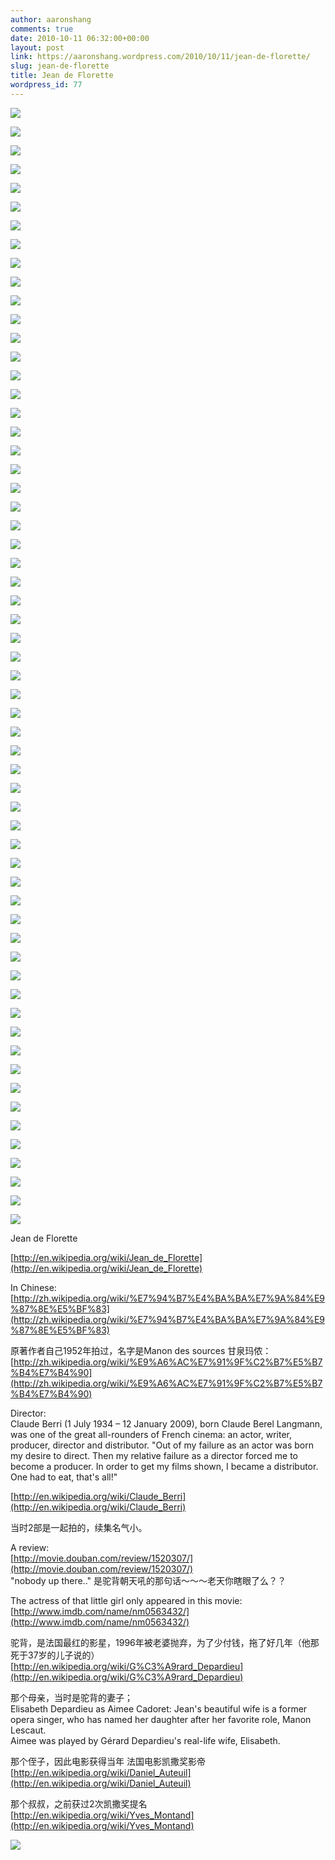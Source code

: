 ```yaml
---
author: aaronshang
comments: true
date: 2010-10-11 06:32:00+00:00
layout: post
link: https://aaronshang.wordpress.com/2010/10/11/jean-de-florette/
slug: jean-de-florette
title: Jean de Florette
wordpress_id: 77
---
```


[![](http://aaronshang.files.wordpress.com/2010/10/jean106-7658441.jpg?w=300)](http://aaronshang.files.wordpress.com/2010/10/jean106-7658441.jpg)

[![](http://aaronshang.files.wordpress.com/2010/10/jean152-7673731.jpg?w=300)](http://aaronshang.files.wordpress.com/2010/10/jean152-7673731.jpg)

[![](http://aaronshang.files.wordpress.com/2010/10/jean175-7682521.jpg?w=300)](http://aaronshang.files.wordpress.com/2010/10/jean175-7682521.jpg)

[![](http://aaronshang.files.wordpress.com/2010/10/jean179-7693061.jpg?w=300)](http://aaronshang.files.wordpress.com/2010/10/jean179-7693061.jpg)

[![](http://aaronshang.files.wordpress.com/2010/10/jean200-7700591.jpg?w=300)](http://aaronshang.files.wordpress.com/2010/10/jean200-7700591.jpg)

[![](http://aaronshang.files.wordpress.com/2010/10/jean202-7714141.jpg?w=300)](http://aaronshang.files.wordpress.com/2010/10/jean202-7714141.jpg)

[![](http://aaronshang.files.wordpress.com/2010/10/jean206-7731901.jpg?w=300)](http://aaronshang.files.wordpress.com/2010/10/jean206-7731901.jpg)

[![](http://aaronshang.files.wordpress.com/2010/10/jean238-7739841.jpg?w=300)](http://aaronshang.files.wordpress.com/2010/10/jean238-7739841.jpg)

[![](http://aaronshang.files.wordpress.com/2010/10/jean239-7752321.jpg?w=300)](http://aaronshang.files.wordpress.com/2010/10/jean239-7752321.jpg)

[![](http://aaronshang.files.wordpress.com/2010/10/jean240-7774151.jpg?w=300)](http://aaronshang.files.wordpress.com/2010/10/jean240-7774151.jpg)

[![](http://aaronshang.files.wordpress.com/2010/10/jean241-7793991.jpg?w=300)](http://aaronshang.files.wordpress.com/2010/10/jean241-7793991.jpg)

[![](http://aaronshang.files.wordpress.com/2010/10/jean242-7807811.jpg?w=300)](http://aaronshang.files.wordpress.com/2010/10/jean242-7807811.jpg)

[![](http://aaronshang.files.wordpress.com/2010/10/jean244-7832501.jpg?w=300)](http://aaronshang.files.wordpress.com/2010/10/jean244-7832501.jpg)

[![](http://aaronshang.files.wordpress.com/2010/10/jean246-7839961.jpg?w=300)](http://aaronshang.files.wordpress.com/2010/10/jean246-7839961.jpg)

[![](http://aaronshang.files.wordpress.com/2010/10/jean248-7848261.jpg?w=300)](http://aaronshang.files.wordpress.com/2010/10/jean248-7848261.jpg)

[![](http://aaronshang.files.wordpress.com/2010/10/jean249-7863181.jpg?w=300)](http://aaronshang.files.wordpress.com/2010/10/jean249-7863181.jpg)

[![](http://aaronshang.files.wordpress.com/2010/10/jean253-7880451.jpg?w=300)](http://aaronshang.files.wordpress.com/2010/10/jean253-7880451.jpg)

[![](http://aaronshang.files.wordpress.com/2010/10/jean254-7889511.jpg?w=300)](http://aaronshang.files.wordpress.com/2010/10/jean254-7889511.jpg)

[![](http://aaronshang.files.wordpress.com/2010/10/jean255-7898911.jpg?w=300)](http://aaronshang.files.wordpress.com/2010/10/jean255-7898911.jpg)

[![](http://aaronshang.files.wordpress.com/2010/10/jean257-7914301.jpg?w=300)](http://aaronshang.files.wordpress.com/2010/10/jean257-7914301.jpg)

[![](http://aaronshang.files.wordpress.com/2010/10/jean258-7921261.jpg?w=300)](http://aaronshang.files.wordpress.com/2010/10/jean258-7921261.jpg)

[![](http://aaronshang.files.wordpress.com/2010/10/jean259-7930551.jpg?w=300)](http://aaronshang.files.wordpress.com/2010/10/jean259-7930551.jpg)

[![](http://aaronshang.files.wordpress.com/2010/10/jean261-7948611.jpg?w=300)](http://aaronshang.files.wordpress.com/2010/10/jean261-7948611.jpg)

[![](http://aaronshang.files.wordpress.com/2010/10/jean264-7962491.jpg?w=300)](http://aaronshang.files.wordpress.com/2010/10/jean264-7962491.jpg)

[![](http://aaronshang.files.wordpress.com/2010/10/jean268-7977451.jpg?w=300)](http://aaronshang.files.wordpress.com/2010/10/jean268-7977451.jpg)

[![](http://aaronshang.files.wordpress.com/2010/10/jean269-7984571.jpg?w=300)](http://aaronshang.files.wordpress.com/2010/10/jean269-7984571.jpg)

[![](http://aaronshang.files.wordpress.com/2010/10/jean272-7992951.jpg?w=300)](http://aaronshang.files.wordpress.com/2010/10/jean272-7992951.jpg)

[![](http://aaronshang.files.wordpress.com/2010/10/jean273-7001511.jpg?w=300)](http://aaronshang.files.wordpress.com/2010/10/jean273-7001511.jpg)

[![](http://aaronshang.files.wordpress.com/2010/10/jean275-7010151.jpg?w=300)](http://aaronshang.files.wordpress.com/2010/10/jean275-7010151.jpg)

[![](http://aaronshang.files.wordpress.com/2010/10/jean278-7018311.jpg?w=300)](http://aaronshang.files.wordpress.com/2010/10/jean278-7018311.jpg)

[![](http://aaronshang.files.wordpress.com/2010/10/jean280-7027591.jpg?w=300)](http://aaronshang.files.wordpress.com/2010/10/jean280-7027591.jpg)

[![](http://aaronshang.files.wordpress.com/2010/10/jean282-7035441.jpg?w=300)](http://aaronshang.files.wordpress.com/2010/10/jean282-7035441.jpg)

[![](http://aaronshang.files.wordpress.com/2010/10/jean283-7042661.jpg?w=300)](http://aaronshang.files.wordpress.com/2010/10/jean283-7042661.jpg)

[![](http://aaronshang.files.wordpress.com/2010/10/jean284-7050791.jpg?w=300)](http://aaronshang.files.wordpress.com/2010/10/jean284-7050791.jpg)

[![](http://aaronshang.files.wordpress.com/2010/10/jean286-7059241.jpg?w=300)](http://aaronshang.files.wordpress.com/2010/10/jean286-7059241.jpg)

[![](http://aaronshang.files.wordpress.com/2010/10/jean288-7068141.jpg?w=300)](http://aaronshang.files.wordpress.com/2010/10/jean288-7068141.jpg)

[![](http://aaronshang.files.wordpress.com/2010/10/jean289-7076071.jpg?w=300)](http://aaronshang.files.wordpress.com/2010/10/jean289-7076071.jpg)

[![](http://aaronshang.files.wordpress.com/2010/10/jean290-7084581.jpg?w=300)](http://aaronshang.files.wordpress.com/2010/10/jean290-7084581.jpg)

[![](http://aaronshang.files.wordpress.com/2010/10/jean291-7093061.jpg?w=300)](http://aaronshang.files.wordpress.com/2010/10/jean291-7093061.jpg)

[![](http://aaronshang.files.wordpress.com/2010/10/jean294-7112831.jpg?w=300)](http://aaronshang.files.wordpress.com/2010/10/jean294-7112831.jpg)

[![](http://aaronshang.files.wordpress.com/2010/10/jean295-7130971.jpg?w=300)](http://aaronshang.files.wordpress.com/2010/10/jean295-7130971.jpg)

[![](http://aaronshang.files.wordpress.com/2010/10/jean297-7139141.jpg?w=300)](http://aaronshang.files.wordpress.com/2010/10/jean297-7139141.jpg)

[![](http://aaronshang.files.wordpress.com/2010/10/jean299-7152941.jpg?w=300)](http://aaronshang.files.wordpress.com/2010/10/jean299-7152941.jpg)

[![](http://aaronshang.files.wordpress.com/2010/10/jean301-7183001.jpg?w=300)](http://aaronshang.files.wordpress.com/2010/10/jean301-7183001.jpg)

[![](http://aaronshang.files.wordpress.com/2010/10/jean302-7194491.jpg?w=300)](http://aaronshang.files.wordpress.com/2010/10/jean302-7194491.jpg)

[![](http://aaronshang.files.wordpress.com/2010/10/jean303-7201911.jpg?w=300)](http://aaronshang.files.wordpress.com/2010/10/jean303-7201911.jpg)

[![](http://aaronshang.files.wordpress.com/2010/10/jean304-7209181.jpg?w=300)](http://aaronshang.files.wordpress.com/2010/10/jean304-7209181.jpg)

[![](http://aaronshang.files.wordpress.com/2010/10/jean305-7216581.jpg?w=300)](http://aaronshang.files.wordpress.com/2010/10/jean305-7216581.jpg)

[![](http://aaronshang.files.wordpress.com/2010/10/jean309-7232561.jpg?w=300)](http://aaronshang.files.wordpress.com/2010/10/jean309-7232561.jpg)

[![](http://aaronshang.files.wordpress.com/2010/10/jean310-7239641.jpg?w=300)](http://aaronshang.files.wordpress.com/2010/10/jean310-7239641.jpg)

[![](http://aaronshang.files.wordpress.com/2010/10/jean311-7248131.jpg?w=300)](http://aaronshang.files.wordpress.com/2010/10/jean311-7248131.jpg)

[![](http://aaronshang.files.wordpress.com/2010/10/jean313-7256381.jpg?w=300)](http://aaronshang.files.wordpress.com/2010/10/jean313-7256381.jpg)

[![](http://aaronshang.files.wordpress.com/2010/10/jean315-7267961.jpg?w=300)](http://aaronshang.files.wordpress.com/2010/10/jean315-7267961.jpg)

[![](http://aaronshang.files.wordpress.com/2010/10/jean318-7275501.jpg?w=300)](http://aaronshang.files.wordpress.com/2010/10/jean318-7275501.jpg)

[![](http://aaronshang.files.wordpress.com/2010/10/jean319-7286491.jpg?w=300)](http://aaronshang.files.wordpress.com/2010/10/jean319-7286491.jpg)

[![](http://aaronshang.files.wordpress.com/2010/10/jean322-7296311.jpg?w=300)](http://aaronshang.files.wordpress.com/2010/10/jean322-7296311.jpg)

[![](http://aaronshang.files.wordpress.com/2010/10/jean323-7308931.jpg?w=300)](http://aaronshang.files.wordpress.com/2010/10/jean323-7308931.jpg)

[![](http://aaronshang.files.wordpress.com/2010/10/jean326-7325391.jpg?w=300)](http://aaronshang.files.wordpress.com/2010/10/jean326-7325391.jpg)

[![](http://aaronshang.files.wordpress.com/2010/10/jean327-7343431.jpg?w=300)](http://aaronshang.files.wordpress.com/2010/10/jean327-7343431.jpg)

[![](http://aaronshang.files.wordpress.com/2010/10/jean328-7364041.jpg?w=300)](http://aaronshang.files.wordpress.com/2010/10/jean328-7364041.jpg)

Jean de Florette  
  
  
[http://en.wikipedia.org/wiki/Jean_de_Florette](http://en.wikipedia.org/wiki/Jean_de_Florette)  
  
In Chinese:  
[http://zh.wikipedia.org/wiki/%E7%94%B7%E4%BA%BA%E7%9A%84%E9%87%8E%E5%BF%83](http://zh.wikipedia.org/wiki/%E7%94%B7%E4%BA%BA%E7%9A%84%E9%87%8E%E5%BF%83)  
  
原著作者自己1952年拍过，名字是Manon des sources 甘泉玛侬：  
[http://zh.wikipedia.org/wiki/%E9%A6%AC%E7%91%9F%C2%B7%E5%B7%B4%E7%B4%90](http://zh.wikipedia.org/wiki/%E9%A6%AC%E7%91%9F%C2%B7%E5%B7%B4%E7%B4%90)  
  
Director:  
Claude  Berri (1 July 1934 – 12 January 2009), born Claude Berel Langmann, was  one of the great all-rounders of French cinema: an actor, writer,  producer, director and distributor. "Out of my failure as an actor was  born my desire to direct. Then my relative failure as a director forced  me to become a producer. In order to get my films shown, I became a  distributor. One had to eat, that's all!"  
  
[http://en.wikipedia.org/wiki/Claude_Berri](http://en.wikipedia.org/wiki/Claude_Berri)  
  
  
当时2部是一起拍的，续集名气小。  
  
A review:  
[http://movie.douban.com/review/1520307/](http://movie.douban.com/review/1520307/)  
"nobody up there.." 是驼背朝天吼的那句话～～～老天你瞎眼了么？？  
  
  
The actress of that little girl only appeared in this movie:  
[http://www.imdb.com/name/nm0563432/](http://www.imdb.com/name/nm0563432/)  
  
  
驼背，是法国最红的影星，1996年被老婆抛弃，为了少付钱，拖了好几年（他那死于37岁的儿子说的）  
[http://en.wikipedia.org/wiki/G%C3%A9rard_Depardieu](http://en.wikipedia.org/wiki/G%C3%A9rard_Depardieu)  
  
那个母亲，当时是驼背的妻子；  
Elisabeth  Depardieu as Aimee Cadoret: Jean's beautiful wife is a former opera  singer, who has named her daughter after her favorite role, Manon  Lescaut.  
Aimee was played by Gérard Depardieu's real-life wife,  Elisabeth.  
  
那个侄子，因此电影获得当年 法国电影凯撒奖影帝  
[http://en.wikipedia.org/wiki/Daniel_Auteuil](http://en.wikipedia.org/wiki/Daniel_Auteuil)  
  
那个叔叔，之前获过2次凯撒奖提名  
[http://en.wikipedia.org/wiki/Yves_Montand](http://en.wikipedia.org/wiki/Yves_Montand)  
  
  


![](https://blogger.googleusercontent.com/tracker/4041220-813822049745212209?l=ashang.blogspot.com)
